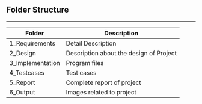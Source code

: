 





## Folder Structure

---

| Folder            | Description                                  |
| ----------------- | -------------------------------------------- |
| 1_Requirements    | Detail Description                           |
| 2_Design          | Description about the design of Project      |
| 3_Implementation  | Program files                                |
| 4_Testcases       | Test cases                                   |
| 5_Report          | Complete report of project                   |
| 6_Output          | Images related to project                    |

